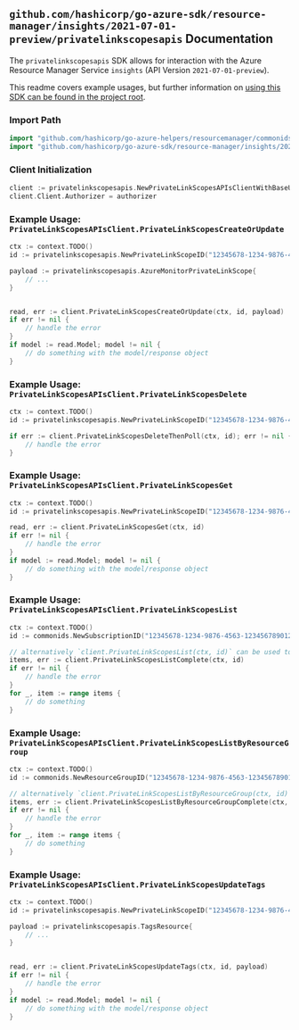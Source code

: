 
## `github.com/hashicorp/go-azure-sdk/resource-manager/insights/2021-07-01-preview/privatelinkscopesapis` Documentation

The `privatelinkscopesapis` SDK allows for interaction with the Azure Resource Manager Service `insights` (API Version `2021-07-01-preview`).

This readme covers example usages, but further information on [using this SDK can be found in the project root](https://github.com/hashicorp/go-azure-sdk/tree/main/docs).

### Import Path

```go
import "github.com/hashicorp/go-azure-helpers/resourcemanager/commonids"
import "github.com/hashicorp/go-azure-sdk/resource-manager/insights/2021-07-01-preview/privatelinkscopesapis"
```


### Client Initialization

```go
client := privatelinkscopesapis.NewPrivateLinkScopesAPIsClientWithBaseURI("https://management.azure.com")
client.Client.Authorizer = authorizer
```


### Example Usage: `PrivateLinkScopesAPIsClient.PrivateLinkScopesCreateOrUpdate`

```go
ctx := context.TODO()
id := privatelinkscopesapis.NewPrivateLinkScopeID("12345678-1234-9876-4563-123456789012", "example-resource-group", "privateLinkScopeValue")

payload := privatelinkscopesapis.AzureMonitorPrivateLinkScope{
	// ...
}


read, err := client.PrivateLinkScopesCreateOrUpdate(ctx, id, payload)
if err != nil {
	// handle the error
}
if model := read.Model; model != nil {
	// do something with the model/response object
}
```


### Example Usage: `PrivateLinkScopesAPIsClient.PrivateLinkScopesDelete`

```go
ctx := context.TODO()
id := privatelinkscopesapis.NewPrivateLinkScopeID("12345678-1234-9876-4563-123456789012", "example-resource-group", "privateLinkScopeValue")

if err := client.PrivateLinkScopesDeleteThenPoll(ctx, id); err != nil {
	// handle the error
}
```


### Example Usage: `PrivateLinkScopesAPIsClient.PrivateLinkScopesGet`

```go
ctx := context.TODO()
id := privatelinkscopesapis.NewPrivateLinkScopeID("12345678-1234-9876-4563-123456789012", "example-resource-group", "privateLinkScopeValue")

read, err := client.PrivateLinkScopesGet(ctx, id)
if err != nil {
	// handle the error
}
if model := read.Model; model != nil {
	// do something with the model/response object
}
```


### Example Usage: `PrivateLinkScopesAPIsClient.PrivateLinkScopesList`

```go
ctx := context.TODO()
id := commonids.NewSubscriptionID("12345678-1234-9876-4563-123456789012")

// alternatively `client.PrivateLinkScopesList(ctx, id)` can be used to do batched pagination
items, err := client.PrivateLinkScopesListComplete(ctx, id)
if err != nil {
	// handle the error
}
for _, item := range items {
	// do something
}
```


### Example Usage: `PrivateLinkScopesAPIsClient.PrivateLinkScopesListByResourceGroup`

```go
ctx := context.TODO()
id := commonids.NewResourceGroupID("12345678-1234-9876-4563-123456789012", "example-resource-group")

// alternatively `client.PrivateLinkScopesListByResourceGroup(ctx, id)` can be used to do batched pagination
items, err := client.PrivateLinkScopesListByResourceGroupComplete(ctx, id)
if err != nil {
	// handle the error
}
for _, item := range items {
	// do something
}
```


### Example Usage: `PrivateLinkScopesAPIsClient.PrivateLinkScopesUpdateTags`

```go
ctx := context.TODO()
id := privatelinkscopesapis.NewPrivateLinkScopeID("12345678-1234-9876-4563-123456789012", "example-resource-group", "privateLinkScopeValue")

payload := privatelinkscopesapis.TagsResource{
	// ...
}


read, err := client.PrivateLinkScopesUpdateTags(ctx, id, payload)
if err != nil {
	// handle the error
}
if model := read.Model; model != nil {
	// do something with the model/response object
}
```
